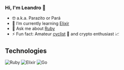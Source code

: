 ### Hi, I'm Leandro 👋

- 🤓 a.k.a. Parazito or Pará
- 🌱 I’m currently learning [Elixir](http://elixir-lang.org)
- 💬 Ask me about [Ruby](https://www.ruby-lang.org)
- ⚡ Fun fact: Amateur [cyclist](https://www.strava.com/athletes/20985328) 🚴 and crypto enthusiast 📈

## Technologies

![Ruby](https://img.shields.io/badge/ruby-red?style=for-the-badge&logo=ruby&logoColor=white)
![Elixir](https://img.shields.io/badge/elixir-blueviolet?style=for-the-badge&logo=elixir&logoColor=white)
![Go](https://img.shields.io/badge/go-blue?style=for-the-badge&logo=go&logoColor=white)
